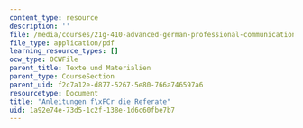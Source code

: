 ```yaml
---
content_type: resource
description: ''
file: /media/courses/21g-410-advanced-german-professional-communication-spring-2017/1a92e74e73d51c2f138e1d6c60fbe7b7_21G_410s17_W11_M29.pdf
file_type: application/pdf
learning_resource_types: []
ocw_type: OCWFile
parent_title: Texte und Materialien
parent_type: CourseSection
parent_uid: f2c7a12e-d877-5267-5e80-766a746597a6
resourcetype: Document
title: "Anleitungen f\xFCr die Referate"
uid: 1a92e74e-73d5-1c2f-138e-1d6c60fbe7b7
---
```

